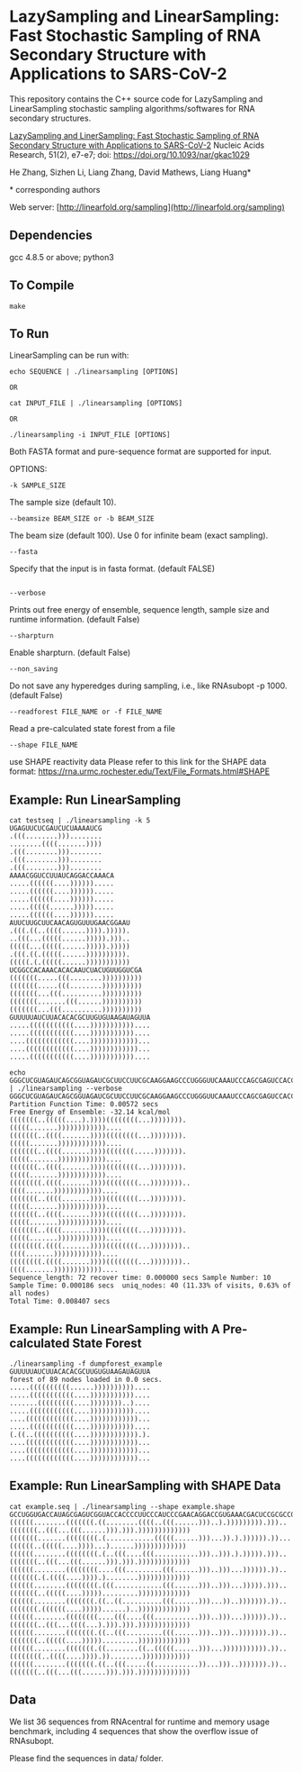 # LazySampling and LinearSampling: Fast Stochastic Sampling of RNA Secondary Structure with Applications to SARS-CoV-2

This repository contains the C++ source code for LazySampling and LinearSampling stochastic sampling algorithms/softwares for RNA secondary structures.

[LazySampling and LinerSampling: Fast Stochastic Sampling of RNA Secondary Structure with Applications to SARS-CoV-2](https://academic.oup.com/nar/article/51/2/e7/6833303) Nucleic Acids Research, 51(2), e7-e7; doi: https://doi.org/10.1093/nar/gkac1029

He Zhang, Sizhen Li, Liang Zhang, David Mathews, Liang Huang*

\* corresponding authors

Web server: [http://linearfold.org/sampling](http://linearfold.org/sampling)

## Dependencies
gcc 4.8.5 or above; 
python3

## To Compile
```
make
```

## To Run
LinearSampling can be run with:
```
echo SEQUENCE | ./linearsampling [OPTIONS]

OR

cat INPUT_FILE | ./linearsampling [OPTIONS]

OR

./linearsampling -i INPUT_FILE [OPTIONS]
```
Both FASTA format and pure-sequence format are supported for input.

OPTIONS:
```
-k SAMPLE_SIZE
```
The sample size (default 10).
```
--beamsize BEAM_SIZE or -b BEAM_SIZE
```
The beam size (default 100). Use 0 for infinite beam (exact sampling).
```
--fasta
```
Specify that the input is in fasta format. (default FALSE)
```

--verbose
```
Prints out free energy of ensemble, sequence length, sample size and runtime information. (default False)
```
--sharpturn
```
Enable sharpturn. (default False)
```
--non_saving
```
Do not save any hyperedges during sampling, i.e., like RNAsubopt -p 1000. (default False)
```
--readforest FILE_NAME or -f FILE_NAME
```
Read a pre-calculated state forest from a file
```
--shape FILE_NAME
```
use SHAPE reactivity data
Please refer to this link for the SHAPE data format:
https://rna.urmc.rochester.edu/Text/File_Formats.html#SHAPE


## Example: Run LinearSampling
```
cat testseq | ./linearsampling -k 5
UGAGUUCUCGAUCUCUAAAAUCG
.(((........)))........
........((((.......))))
.(((........)))........
.(((........)))........
.(((........)))........
AAAACGGUCCUUAUCAGGACCAAACA
.....((((((....)))))).....
.....((((((....)))))).....
.....((((((....)))))).....
.....(((((......))))).....
.....((((((....)))))).....
AUUCUUGCUUCAACAGUGUUUGAACGGAAU
.(((.((..((((......)))).))))).
..(((...(((((......))))).)))..
(((((...(((((......))))).)))))
.(((.((.(((((......)))))))))).
(((((.(.(((((......)))))))))))
UCGGCCACAAACACACAAUCUACUGUUGGUCGA
(((((((.....(((........))))))))))
(((((((.....(((........))))))))))
(((((((...(((..........))))))))))
(((((((.......(((......))))))))))
(((((((...(((..........))))))))))
GUUUUUAUCUUACACACGCUUGUGUAAGAUAGUUA
.....(((((((((((....)))))))))))....
.....(((((((((((....)))))))))))....
....((((((((((((....))))))))))))...
....((((((((((((....))))))))))))...
.....(((((((((((....)))))))))))....

echo GGGCUCGUAGAUCAGCGGUAGAUCGCUUCCUUCGCAAGGAAGCCCUGGGUUCAAAUCCCAGCGAGUCCACCA | ./linearsampling --verbose
GGGCUCGUAGAUCAGCGGUAGAUCGCUUCCUUCGCAAGGAAGCCCUGGGUUCAAAUCCCAGCGAGUCCACCA
Partition Function Time: 0.00572 secs
Free Energy of Ensemble: -32.14 kcal/mol
(((((((..(((((....).))))((((((((...)))))))).(((((.......))))))))))))....
(((((((..((((.......))))((((((((...)))))))).(((((.......))))))))))))....
(((((((..((((.......))))(((((((.....))))))).(((((.......))))))))))))....
(((((((..((((.......))))((((((((...)))))))).(((((.......))))))))))))....
((((((((.((((.......))))((((((((...))))))))..((((.......))))))))))))....
(((((((..((((.......))))((((((((...)))))))).(((((.......))))))))))))....
(((((((..((((.......))))((((((((...)))))))).(((((.......))))))))))))....
(((((((..((((.......))))((((((((...)))))))).(((((.......))))))))))))....
((((((((.((((.......))))((((((((...))))))))..((((.......))))))))))))....
((((((((.((((.......))))((((((((...))))))))..((((.......))))))))))))....
Sequence_length: 72 recover time: 0.000000 secs Sample Number: 10 Sample Time: 0.000186 secs  uniq_nodes: 40 (11.33% of visits, 0.63% of all nodes)
Total Time: 0.008407 secs
```

## Example: Run LinearSampling with A Pre-calculated State Forest
```
./linearsampling -f dumpforest_example
GUUUUUAUCUUACACACGCUUGUGUAAGAUAGUUA
forest of 89 nodes loaded in 0.0 secs.
.....((((((((((......))))))))))....
.....(((((((((((....)))))))))))....
.......(((((((((....))))))))..)....
.....(((((((((((....)))))))))))....
....((((((((((((....))))))))))))...
.....(((((((((((....)))))))))))....
(.((..((((((((((....)))))))))))).).
....((((((((((((....))))))))))))...
....((((((((((((....))))))))))))...
....((((((((((((....))))))))))))...
```

## Example: Run LinearSampling with SHAPE Data
```
cat example.seq | ./linearsampling --shape example.shape
GCCUGGUGACCAUAGCGAGUCGGUACCACCCCUUCCCAUCCCGAACAGGACCGUGAAACGACUCCGCGCCGAUGAUAGUGCGGAUUCCCGUGUGAAAGUAGGUCAUCGCCAGGC
((((((........(((((((.((........((((..(((......)))..).))))))))).)))..(((((((..(((...(((......))).))).)))))))))))))
(((((((.......((((((((.(............(((((......)))...)).).)))))).))...((((((..(((((....))))...)......)))))))))))))
((((((........((((((((.(..(((....(((...........)))..))).).))))).)))..(((((((..(((...(((......))).))).)))))))))))))
((((((........((((((((....(((.........(((......)))..)))...)))))).))..(((((((.(.((((....)))).)........)))))))))))))
((((((........((((((((.(((............(((......)))..)))...))))).)))..(((((((..(((((....))))).........)))))))))))))
((((((........(((((((.((..((..........(((......)))...))..))))))).))..(((((((.((((((....)))))......)..)))))))))))))
((((((........((((((((....(((....(((...........)))..)))...)))))).))..(((((((..(((...((((...).))).))).)))))))))))))
((((((........(((((((.((..(((.........(((......)))..)))..))))))).))..(((((((..(((((....))))).........)))))))))))))
((((((........(((((((.((........((..(((((......)))...))))))))))).))..((((((((..((((....)))).))........))))))))))))
((((((........(((((((.((..(((.....((...........))...)))..))))))).))..(((((((..(((...(((......))).))).)))))))))))))
```

## Data
We list 36 sequences from RNAcentral for runtime and memory usage benchmark, 
including 4 sequences that show the overflow issue of RNAsubopt.

Please find the sequences in data/ folder.
